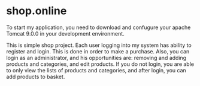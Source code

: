 # shop.online
To start my application, you need to download and confugure your apache Tomcat 9.0.0 in your development environment. 

This is simple shop project. Each user logging into my system has ability to register and login. This is done in order to make a purchase. Also, you can login as an administrator, and his opportunities are: removing and adding products and categories, and edit products. If you do not login, you are able to only view the lists of products and categories, and after login, you can add products to basket.

